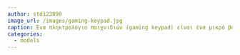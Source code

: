 ```yaml
---
author: std123899
image_url: /images/gaming-keypad.jpg
caption: Ένα πληκτρολόγιο παιχνιδιών (gaming keypad) είναι ένα μικρό βοηθητικό πληκτρολόγιο σχεδιασμένο μόνο για παιχνίδια. Έχει ένα περιορισμένο αριθμό από τα αρχικά πλήκτρα ('W', 'A', 'S', 'D') από ένα τυπικό πληκτρολόγιο και είναι διευθετημένα με πιο εργονομικό τρόπο ια να διευκολύνουν τα γρήγορα και αποτελεσματικά το χειρισμό παιχνιδιών
categories:
  - models
---
```


